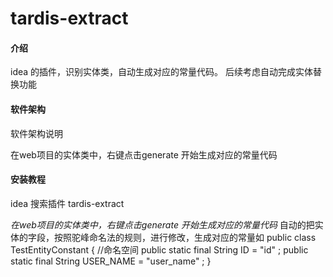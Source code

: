 # tardis-extract

#### 介绍
idea 的插件，识别实体类，自动生成对应的常量代码。
后续考虑自动完成实体替换功能


#### 软件架构
软件架构说明

在web项目的实体类中，右键点击generate 开始生成对应的常量代码

#### 安装教程
idea 搜索插件 tardis-extract

<em>在web项目的实体类中，右键点击generate 开始生成对应的常量代码</em>
   自动的把实体的字段，按照驼峰命名法的规则，进行修改，生成对应的常量如
   public class TestEntityConstant {
    //命名空间
    public static final String ID = "id" ;
    public static final String USER_NAME = "user_name" ;
}

